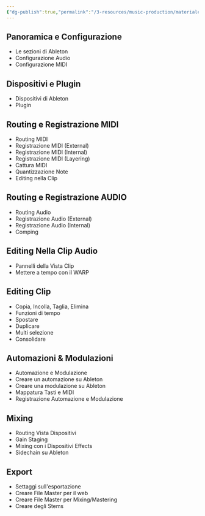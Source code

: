```yaml
---
{"dg-publish":true,"permalink":"/3-resources/music-production/materiale-lezione/programma-ableton-per-registrazione/"}
---
```




## Panoramica e Configurazione

- Le sezioni di Ableton  
- Configurazione Audio  
- Configurazione MIDI  

## Dispositivi e Plugin

- Dispositivi di Ableton  
- Plugin  

## Routing e Registrazione MIDI

- Routing MIDI  
- Registrazione MIDI (External)  
- Registrazione MIDI (Internal)  
- Registrazione MIDI (Layering)  
- Cattura MIDI  
- Quantizzazione Note  
- Editing nella Clip  

## Routing e Registrazione AUDIO

- Routing Audio  
- Registrazione Audio (External)  
- Registrazione Audio (Internal)  
- Comping  

## Editing Nella Clip Audio

- Pannelli della Vista Clip  
- Mettere a tempo con il WARP  

## Editing Clip

- Copia, Incolla, Taglia, Elimina  
- Funzioni di tempo  
- Spostare  
- Duplicare  
- Multi selezione  
- Consolidare

## Automazioni & Modulazioni

- Automazione e Modulazione  
- Creare un automazione su Ableton  
- Creare una modulazione su Ableton  
- Mappatura Tasti e MIDI  
- Registrazione Automazione e Modulazione

## Mixing

- Routing Vista Dispositivi  
- Gain Staging  
- Mixing con i Dispositivi Effects  
- Sidechain su Ableton	

## Export

- Settaggi sull'esportazione  
- Creare File Master per il web  
- Creare File Master per Mixing/Mastering  
- Creare degli Stems





